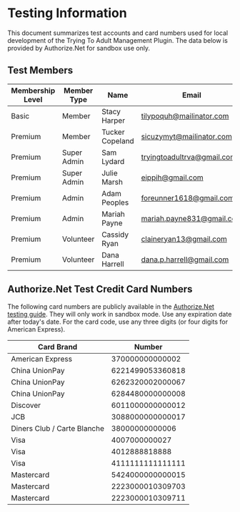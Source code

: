 # Testing Information

This document summarizes test accounts and card numbers used for local development of the Trying To Adult Management Plugin. The data below is provided by Authorize.Net for sandbox use only.

## Test Members

| Membership Level | Member Type | Name            | Email                    | Password                 |
|------------------|-------------|-----------------|--------------------------|--------------------------|
| Basic            | Member      | Stacy Harper    | tilypoquh@mailinator.com | ##ALNEE#DLI)wZHvOp14A8Tp |
| Premium          | Member      | Tucker Copeland | sicuzymyt@mailinator.com | ^$^^6@TyiDpiL72B3rZ7v*tY |
| Premium          | Super Admin | Sam Lydard      | tryingtoadultrva@gmail.com | bNe#JO#h)uyP30oAdcZkrQfi |
| Premium          | Super Admin | Julie Marsh     | eippih@gmail.com         | a14B%(T*UXk1auRFd)#ZNw)g |
| Premium          | Admin       | Adam Peoples    | foreunner1618@gmail.com  | 3grQTvBOODPRtOOQESmS0TXD |
| Premium          | Admin       | Mariah Payne    | mariah.payne831@gmail.com | 3grQTvBOODPRtOOQESmS0TXD |
| Premium          | Volunteer   | Cassidy Ryan | claineryan13@gmail.com   | ^yDYADcss&kcH29yxhdvnJXO |
| Premium          | Volunteer   | Dana Harrell    | dana.p.harrell@gmail.com | b0niD@oMxf9wax@n8*@DIYGH |

## Authorize.Net Test Credit Card Numbers

The following card numbers are publicly available in the [Authorize.Net testing guide](https://developer.authorize.net/hello_world/testing_guide.html). They will only work in sandbox mode. Use any expiration date after today's date. For the card code, use any three digits (or four digits for American Express).

| Card Brand | Number |
|------------|-------------------|
| American Express | 370000000000002 |
| China UnionPay | 6221499053360818 |
| China UnionPay | 6262320002000067 |
| China UnionPay | 6284480000000008 |
| Discover | 6011000000000012 |
| JCB | 3088000000000017 |
| Diners Club / Carte Blanche | 38000000000006 |
| Visa | 4007000000027 |
| Visa | 4012888818888 |
| Visa | 4111111111111111 |
| Mastercard | 5424000000000015 |
| Mastercard | 2223000010309703 |
| Mastercard | 2223000010309711 |

